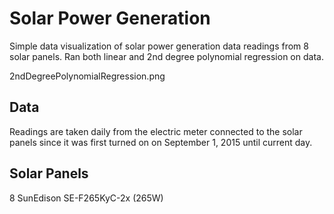 # Solar Power Generation

Simple data visualization of solar power generation data readings from 8 solar panels. Ran both linear and 2nd degree polynomial regression on data.

2ndDegreePolynomialRegression.png

## Data
Readings are taken daily from the electric meter connected to the solar panels since it was first turned on on September 1, 2015 until current day.

## Solar Panels
8 SunEdison SE-F265KyC-2x (265W)
